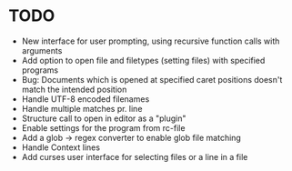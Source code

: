 # TODO

* New interface for user prompting, using recursive function calls with arguments
* Add option to open file and filetypes (setting files) with specified programs
* Bug: Documents which is opened at specified caret positions doesn't match the intended position
* Handle UTF-8 encoded filenames
* Handle multiple matches pr. line
* Structure call to open in editor as a "plugin"
* Enable settings for the program from rc-file
* Add a glob -> regex converter to enable glob file matching
* Handle Context lines
* Add curses user interface for selecting files or a line in a file
